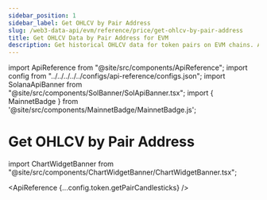 ```yaml
---
sidebar_position: 1
sidebar_label: Get OHLCV by Pair Address
slug: /web3-data-api/evm/reference/price/get-ohlcv-by-pair-address
title: Get OHLCV Data by Pair Address for EVM
description: Get historical OHLCV data for token pairs on EVM chains. Analyze price trends and trading volumes.
---
```


import ApiReference from "@site/src/components/ApiReference";
import config from "../../../../../configs/api-reference/configs.json";
import SolanaApiBanner from "@site/src/components/SolBanner/SolApiBanner.tsx";
import { MainnetBadge } from '@site/src/components/MainnetBadge/MainnetBadge.js';

# Get OHLCV by Pair Address <MainnetBadge />

import ChartWidgetBanner from "@site/src/components/ChartWidgetBanner/ChartWidgetBanner.tsx";

<div
  style={{
    display: "flex",
    flexDirection: "column",
    alignItems: "stretch", // Ensures both banners have the same width
  }}
>
  <div style={{ width: "100%" }}>
    <ChartWidgetBanner />
  </div>
  <div style={{ width: "100%" }}>
    <SolanaApiBanner
      customTitle="Looking for OHLCV data on Solana?"
      customText="Access OHLCV data by pair address on Solana using our API."
      customButtonText="Explore Solana API"
      customButtonLink="/web3-data-api/solana/reference/get-ohlcv-by-pair-address"
    />
  </div>
</div>

<ApiReference {...config.token.getPairCandlesticks} />

